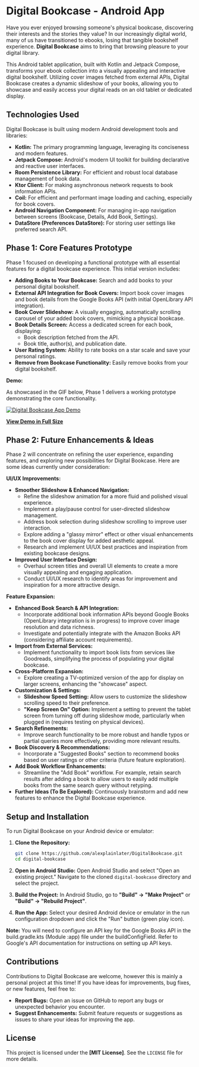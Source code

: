# Digital Bookcase - Android App

Have you ever enjoyed browsing someone's physical bookcase, discovering their interests and the stories they value?  In our increasingly digital world, many of us have transitioned to ebooks, losing that tangible bookshelf experience.  **Digital Bookcase** aims to bring that browsing pleasure to your digital library.

This Android tablet application, built with Kotlin and Jetpack Compose, transforms your ebook collection into a visually appealing and interactive digital bookshelf.  Utilizing cover images fetched from external APIs, Digital Bookcase creates a dynamic slideshow of your books, allowing you to showcase and easily access your digital reads on an old tablet or dedicated display.

## Technologies Used

Digital Bookcase is built using modern Android development tools and libraries:

* **Kotlin:**  The primary programming language, leveraging its conciseness and modern features.
* **Jetpack Compose:** Android's modern UI toolkit for building declarative and reactive user interfaces.
* **Room Persistence Library:** For efficient and robust local database management of book data.
* **Ktor Client:** For making asynchronous network requests to book information APIs.
* **Coil:** For efficient and performant image loading and caching, especially for book covers.
* **Android Navigation Component:** For managing in-app navigation between screens (Bookcase, Details, Add Book, Settings).
* **DataStore (Preferences DataStore):** For storing user settings like preferred search API.

## Phase 1: Core Features Prototype

Phase 1 focused on developing a functional prototype with all essential features for a digital bookcase experience.  This initial version includes:

* **Adding Books to Your Bookcase:**  Search and add books to your personal digital bookshelf.
* **External API Integration for Book Covers:**  Import book cover images and book details from the Google Books API (with initial OpenLibrary API integration).
* **Book Cover Slideshow:**  A visually engaging, automatically scrolling carousel of your added book covers, mimicking a physical bookcase.
* **Book Details Screen:**  Access a dedicated screen for each book, displaying:
  * Book description fetched from the API.
  * Book title, author(s), and publication date.
* **User Rating System:**  Ability to rate books on a star scale and save your personal ratings.
* **Remove from Bookcase Functionality:**  Easily remove books from your digital bookshelf.

**Demo:**

As showcased in the GIF below, Phase 1 delivers a working prototype demonstrating the core functionality.

[![Digital Bookcase App Demo](demo/DigitalBookcase_Phase_1_Demo.gif)](demo/DigitalBookcase_Phase_1_Demo.gif)

[**View Demo in Full Size**](demo/DigitalBookcase_Phase_1_Demo_900_600.gif)

## Phase 2: Future Enhancements & Ideas

Phase 2 will concentrate on refining the user experience, expanding features, and exploring new possibilities for Digital Bookcase.  Here are some ideas currently under consideration:

**UI/UX Improvements:**

* **Smoother Slideshow & Enhanced Navigation:**
  * Refine the slideshow animation for a more fluid and polished visual experience.
  * Implement a play/pause control for user-directed slideshow management.
  * Address book selection during slideshow scrolling to improve user interaction.
  * Explore adding a "glassy mirror" effect or other visual enhancements to the book cover display for added aesthetic appeal.
  * Research and implement UI/UX best practices and inspiration from existing bookcase designs.
* **Improved User Interface Design:**
  * Overhaul screen titles and overall UI elements to create a more visually appealing and engaging application.
  * Conduct UI/UX research to identify areas for improvement and inspiration for a more attractive design.

**Feature Expansion:**

* **Enhanced Book Search & API Integration:**
  * Incorporate additional book information APIs beyond Google Books (OpenLibrary integration is in progress) to improve cover image resolution and data richness.
  * Investigate and potentially integrate with the Amazon Books API (considering affiliate account requirements).
* **Import from External Services:**
  * Implement functionality to import book lists from services like Goodreads, simplifying the process of populating your digital bookcase.
* **Cross-Platform Expansion:**
  * Explore creating a TV-optimized version of the app for display on larger screens, enhancing the "showcase" aspect.
* **Customization & Settings:**
  * **Slideshow Speed Setting:** Allow users to customize the slideshow scrolling speed to their preference.
  * **"Keep Screen On" Option:** Implement a setting to prevent the tablet screen from turning off during slideshow mode, particularly when plugged in (requires testing on physical devices).
* **Search Refinements:**
  * Improve search functionality to be more robust and handle typos or partial queries more effectively, providing more relevant results.
* **Book Discovery & Recommendations:**
  * Incorporate a "Suggested Books" section to recommend books based on user ratings or other criteria (future feature exploration).
* **Add Book Workflow Enhancements:**
  * Streamline the "Add Book" workflow. For example, retain search results after adding a book to allow users to easily add multiple books from the same search query without retyping.
* **Further Ideas (To Be Explored):**  Continuously brainstorm and add new features to enhance the Digital Bookcase experience.

## Setup and Installation

To run Digital Bookcase on your Android device or emulator:

1. **Clone the Repository:**

    ```bash
    git clone https://github.com/alexplainlater/DigitalBookcase.git
    cd digital-bookcase
    ```

2. **Open in Android Studio:** Open Android Studio and select "Open an existing project." Navigate to the cloned `digital-bookcase` directory and select the project.

3. **Build the Project:**  In Android Studio, go to **"Build" -> "Make Project"** or **"Build" -> "Rebuild Project"**.

4. **Run the App:** Select your desired Android device or emulator in the run configuration dropdown and click the "Run" button (green play icon).

**Note:** You will need to configure an API key for the Google Books API in the build.gradle.kts (Module :app) file under the buildConfigField.  Refer to Google's API documentation for instructions on setting up API keys.

## Contributions

Contributions to Digital Bookcase are welcome, however this is mainly a personal project at this time! If you have ideas for improvements, bug fixes, or new features, feel free to:

* **Report Bugs:**  Open an issue on GitHub to report any bugs or unexpected behavior you encounter.
* **Suggest Enhancements:**  Submit feature requests or suggestions as issues to share your ideas for improving the app.

## License

This project is licensed under the **[MIT License]**. See the `LICENSE` file for more details.
